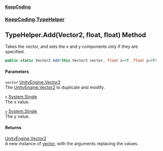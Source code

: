 #### [KeepCoding](index.md 'index')
### [KeepCoding](KeepCoding.md 'KeepCoding').[TypeHelper](TypeHelper.md 'KeepCoding.TypeHelper')
## TypeHelper.Add(Vector2, float, float) Method
Takes the vector, and sets the x and y components only if they are specified.  
```csharp
public static Vector2 Add(this Vector2 vector, float x=0f, float y=0f);
```
#### Parameters
<a name='KeepCoding_TypeHelper_Add(Vector2_float_float)_vector'></a>
`vector` [UnityEngine.Vector2](https://docs.microsoft.com/en-us/dotnet/api/UnityEngine.Vector2 'UnityEngine.Vector2')  
The [UnityEngine.Vector2](https://docs.microsoft.com/en-us/dotnet/api/UnityEngine.Vector2 'UnityEngine.Vector2') to duplicate and modify.
  
<a name='KeepCoding_TypeHelper_Add(Vector2_float_float)_x'></a>
`x` [System.Single](https://docs.microsoft.com/en-us/dotnet/api/System.Single 'System.Single')  
The x value.
  
<a name='KeepCoding_TypeHelper_Add(Vector2_float_float)_y'></a>
`y` [System.Single](https://docs.microsoft.com/en-us/dotnet/api/System.Single 'System.Single')  
The y value.
  
#### Returns
[UnityEngine.Vector2](https://docs.microsoft.com/en-us/dotnet/api/UnityEngine.Vector2 'UnityEngine.Vector2')  
A new instance of [vector](TypeHelper_Add_8A_lMMrfMiVjwI_P55G_kg.md#KeepCoding_TypeHelper_Add(Vector2_float_float)_vector 'KeepCoding.TypeHelper.Add(Vector2, float, float).vector'), with the arguments replacing the values.
